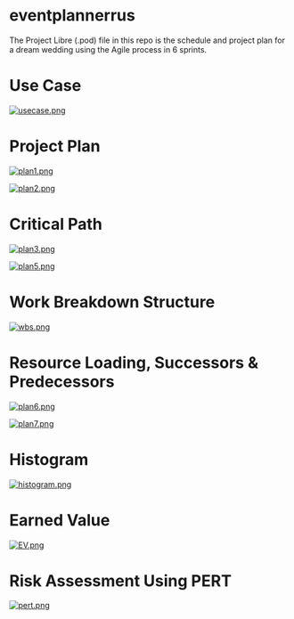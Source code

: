 # eventplannerrus
The Project Libre (.pod) file in this repo is the schedule and project plan for a dream wedding using the Agile process in 6 sprints.

# Use Case
[![usecase.png](https://i.postimg.cc/Y9pSWVfj/usecase.png)](https://postimg.cc/xk4Yr6ZS)

# Project Plan
[![plan1.png](https://i.postimg.cc/hG02szxM/plan1.png)](https://postimg.cc/8FjdPCZr)

[![plan2.png](https://i.postimg.cc/TPQcg8M4/plan2.png)](https://postimg.cc/QB95ZyMQ)

# Critical Path
[![plan3.png](https://i.postimg.cc/dVghf4RV/plan3.png)](https://postimg.cc/pmYVhQ1w)

[![plan5.png](https://i.postimg.cc/BZNX3q5y/plan5.png)](https://postimg.cc/rz08C2PC)

# Work Breakdown Structure
[![wbs.png](https://i.postimg.cc/wjpPkdZq/wbs.png)](https://postimg.cc/crFXsPd2)

# Resource Loading, Successors & Predecessors
[![plan6.png](https://i.postimg.cc/R0vkvzLs/plan6.png)](https://postimg.cc/zyPtk6MK)

[![plan7.png](https://i.postimg.cc/bYGN7QJG/plan7.png)](https://postimg.cc/fkNNXSYZ)

# Histogram
[![histogram.png](https://i.postimg.cc/Hk3gcxnD/histogram.png)](https://postimg.cc/hXJwNKVp)

# Earned Value
[![EV.png](https://i.postimg.cc/T328669k/EV.png)](https://postimg.cc/mtnpYKKM)

# Risk Assessment Using PERT
[![pert.png](https://i.postimg.cc/Kz2r6Z7j/pert.png)](https://postimg.cc/sBThSCNC)
